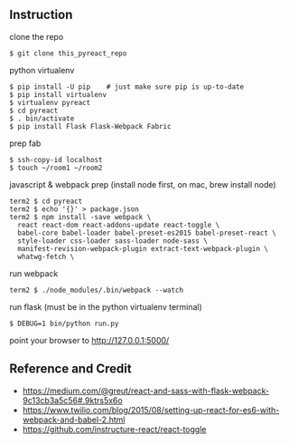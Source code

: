 Instruction
-----------

clone the repo

    $ git clone this_pyreact_repo

python virtualenv

    $ pip install -U pip    # just make sure pip is up-to-date
    $ pip install virtualenv
    $ virtualenv pyreact
    $ cd pyreact
    $ . bin/activate
    $ pip install Flask Flask-Webpack Fabric

prep fab

    $ ssh-copy-id localhost
    $ touch ~/room1 ~/room2

javascript & webpack prep (install node first, on mac, brew install node)

    term2 $ cd pyreact
    term2 $ echo '{}' > package.json
    term2 $ npm install -save webpack \
      react react-dom react-addons-update react-toggle \
      babel-core babel-loader babel-preset-es2015 babel-preset-react \
      style-loader css-loader sass-loader node-sass \
      manifest-revision-webpack-plugin extract-text-webpack-plugin \
      whatwg-fetch \

run webpack

    term2 $ ./node_modules/.bin/webpack --watch

run flask (must be in the python virtualenv terminal)

    $ DEBUG=1 bin/python run.py

point your browser to http://127.0.0.1:5000/


Reference and Credit
--------------------

* https://medium.com/@greut/react-and-sass-with-flask-webpack-9c13cb3a5c56#.9ktrs5x6o
* https://www.twilio.com/blog/2015/08/setting-up-react-for-es6-with-webpack-and-babel-2.html
* https://github.com/instructure-react/react-toggle
